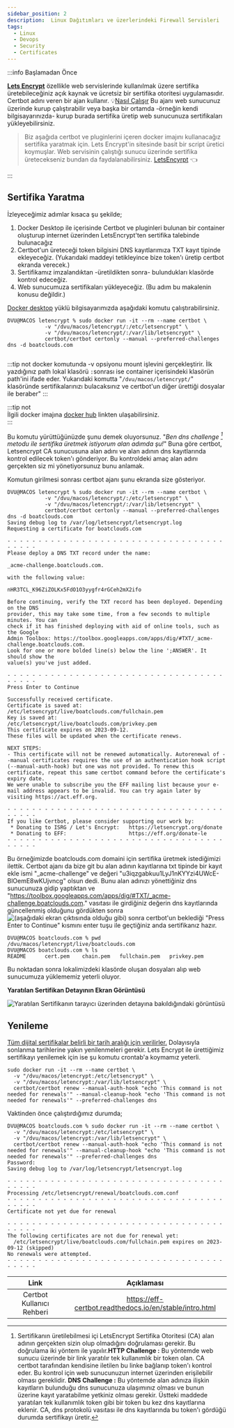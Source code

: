 ```yaml
---
sidebar_position: 2
description:  Linux Dağıtımları ve üzerlerindeki Firewall Servisleri
tags:
  - Linux
  - Devops
  - Security
  - Certificates
---  
```

:::info Başlamadan Önce

**[Lets Encrypt](https://letsencrypt.org)** özellikle web servislerinde kullanılmak üzere sertifika üretebileceğiniz açık kaynak ve ücretsiz bir sertifika otoritesi uygulamasıdır.  Certbot adını veren bir ajan kullanır. 💡[Nasıl Çalışır](https://letsencrypt.org/how-it-works/) Bu ajanı web sunucunuz üzerinde kurup çalıştırabilir veya başka bir ortamda -örneğin kendi bilgisayarınızda- kurup burada sertifika üretip web sunucunuza sertifikaları yükleyebilirsiniz.  

>
>Biz aşağıda certbot ve pluginlerini içeren docker imajını kullanacağız sertifika yaratmak için.  Lets Encrypt'in sitesinde basit bir script üretici koymuşlar.  Web servisinin çalıştığı sunucu üzerinde sertifika üretecekseniz bundan da faydalanabilirsiniz. [LetsEncyrpt](https://certbot.eff.org) 👈️
>
:::  

## Sertifika Yaratma  
İzleyeceğimiz adımlar kısaca şu şekilde;  
1. Docker Desktop ile içerisinde Certbot ve pluginleri bulunan bir container oluşturup internet üzerinden LetsEncrypt'ten sertifika talebinde bulunacağız
2. Certbot'un üreteceği token bilgisini DNS kayıtlarımıza TXT kayıt tipinde ekleyeceğiz. (Yukarıdaki maddeyi tetikleyince bize token'ı üretip certbot ekranda verecek.) 
3. Sertifikamız imzalandıktan -üretildikten sonra- bulundukları klasörde kontrol edeceğiz.  
4. Web sunucumuza sertifikaları yükleyeceğiz. (Bu adım bu makalenin konusu değildir.)  

[Docker desktop](https://www.docker.com/products/docker-desktop/) yüklü bilgisayarımızda aşağıdaki komutu çalıştırabilirsiniz.  

````
DVU@MACOS letencrypt % sudo docker run -it --rm --name certbot \
            -v "/dvu/macos/letencrypt/:/etc/letsencrypt" \
            -v "/dvu/macos/letencrypt/:/var/lib/letsencrypt" \
            certbot/certbot certonly --manual --preferred-challenges dns -d boatclouds.com
            
````  
:::tip not
docker komutunda -v opsiyonu mount işlevini gerçekleştirir.  İlk yazdığınız path lokal klasörü `:`sonrası ise container içerisindeki klasörün path'ini ifade eder.  Yukarıdaki komutta "`/dvu/macos/letencrypt/`" klasöründe sertifikalarınızı bulacaksınız ve certbot'un diğer ürettiği dosyalar ile beraber"
:::  

:::tip not  
İlgili docker imajına [docker hub](https://hub.docker.com/r/certbot/certbot) linkten ulaşabilirsiniz.  
:::  

Bu komutu yürüttüğünüzde şunu demek oluyorsunuz.  "_Ben dns challenge [^1] metodu ile sertifika üretmek istiyorum alan adımda şu!_"  Buna göre certbot, Letsencrypt CA sunucusuna alan adını ve alan adının dns kayıtlarında kontrol edilecek token'ı gönderiyor. Bu kontroldeki amaç alan adını gerçekten siz mi yönetiyorsunuz bunu anlamak.  

Komutun girilmesi sonrası certbot ajanı şunu ekranda size gösteriyor.  

````
DVU@MACOS letencrypt % sudo docker run -it --rm --name certbot \
            -v "/dvu/macos/letencrypt/:/etc/letsencrypt" \
            -v "/dvu/macos/letencrypt/:/var/lib/letsencrypt" \
            certbot/certbot certonly --manual --preferred-challenges dns -d boatclouds.com
Saving debug log to /var/log/letsencrypt/letsencrypt.log
Requesting a certificate for boatclouds.com

- - - - - - - - - - - - - - - - - - - - - - - - - - - - - - - - - - - - - - - -
Please deploy a DNS TXT record under the name:

_acme-challenge.boatclouds.com.

with the following value:

nHR3TCL_K96ZiZOLKx5FdO1O3yygfr4rGCeh2mX2ifo

Before continuing, verify the TXT record has been deployed. Depending on the DNS
provider, this may take some time, from a few seconds to multiple minutes. You can
check if it has finished deploying with aid of online tools, such as the Google
Admin Toolbox: https://toolbox.googleapps.com/apps/dig/#TXT/_acme-challenge.boatclouds.com.
Look for one or more bolded line(s) below the line ';ANSWER'. It should show the
value(s) you've just added.

- - - - - - - - - - - - - - - - - - - - - - - - - - - - - - - - - - - - - - - -
Press Enter to Continue

Successfully received certificate.
Certificate is saved at: /etc/letsencrypt/live/boatclouds.com/fullchain.pem
Key is saved at:         /etc/letsencrypt/live/boatclouds.com/privkey.pem
This certificate expires on 2023-09-12.
These files will be updated when the certificate renews.

NEXT STEPS:
- This certificate will not be renewed automatically. Autorenewal of --manual certificates requires the use of an authentication hook script (--manual-auth-hook) but one was not provided. To renew this certificate, repeat this same certbot command before the certificate's expiry date.
We were unable to subscribe you the EFF mailing list because your e-mail address appears to be invalid. You can try again later by visiting https://act.eff.org.

- - - - - - - - - - - - - - - - - - - - - - - - - - - - - - - - - - - - - - - -
If you like Certbot, please consider supporting our work by:
 * Donating to ISRG / Let's Encrypt:   https://letsencrypt.org/donate
 * Donating to EFF:                    https://eff.org/donate-le
- - - - - - - - - - - - - - - - - - - - - - - - - - - - - - - - - - - - - - - -

````  

Bu örneğimizde boatclouds.com domaini için sertifika üretmek istediğimizi ilettik.  Certbot ajanı da bize git bu alan adının kayıtlarına txt tipinde bir kayıt ekle ismi "_acme-challenge" ve değeri "u3iqzgabkuu1LyJ1nKYYzi4UWcE-BlOemE8wKUjvncg" olsun dedi.  Bunu alan adınızı yönettiğiniz dns sunucunuza gidip yaptıktan ve "https://toolbox.googleapps.com/apps/dig/#TXT/_acme-challenge.boatclouds.com." vasıtası ile girdiğiniz değerin dns kayıtlarında güncellenmiş olduğunu gördükten sonra ![(aşağıdaki ekran çıktısında olduğu gibi)](google-dig.png) sonra certbot'un beklediği "Press Enter to Continue" kısmını enter tuşu ile geçtiğiniz anda sertifikanız hazır.  

````
DVU@MACOS boatclouds.com % pwd
/dvu/macos/letencrypt/live/boatclouds.com
DVU@MACOS boatclouds.com % ls
README		cert.pem	chain.pem	fullchain.pem	privkey.pem
````  

Bu noktadan sonra lokalimizdeki klasörde oluşan dosyaları alıp web sunucumuza yüklememiz yeterli oluyor.  

**Yaratılan Sertifikan Detayının Ekran Görüntüsü**

![Yaratılan Sertifikanın tarayıcı üzerinden detayına bakıldığındaki görüntüsü](cert_detail.png "Sertifika detayı") 



## Yenileme  

<u>Tüm dijital sertifikalar belirli bir tarih aralığı için verilirler.</u> Dolayısıyla sonlanma tarihlerine yakın yenilenmeleri gerekir.  Lets Encrypt ile ürettiğimiz sertifikayı yenilemek için ise şu komutu crontab'a koymamız yeterli.

```
sudo docker run -it --rm --name certbot \
  -v "/dvu/macos/letencrypt:/etc/letsencrypt" \
  -v "/dvu/macos/letencrypt:/var/lib/letsencrypt" \
  certbot/certbot renew --manual-auth-hook "echo 'This command is not needed for renewals'" --manual-cleanup-hook "echo 'This command is not needed for renewals'" --preferred-challenges dns
```  

Vaktinden önce çalıştırdığımız durumda;

```
DVU@MACOS boatclouds.com % sudo docker run -it --rm --name certbot \ 
  -v "/dvu/macos/letencrypt:/etc/letsencrypt" \
  -v "/dvu/macos/letencrypt:/var/lib/letsencrypt" \
  certbot/certbot renew --manual-auth-hook "echo 'This command is not needed for renewals'" --manual-cleanup-hook "echo 'This command is not needed for renewals'" --preferred-challenges dns
Password:
Saving debug log to /var/log/letsencrypt/letsencrypt.log

- - - - - - - - - - - - - - - - - - - - - - - - - - - - - - - - - - - - - - - -
Processing /etc/letsencrypt/renewal/boatclouds.com.conf
- - - - - - - - - - - - - - - - - - - - - - - - - - - - - - - - - - - - - - - -
Certificate not yet due for renewal

- - - - - - - - - - - - - - - - - - - - - - - - - - - - - - - - - - - - - - - -
The following certificates are not due for renewal yet:
  /etc/letsencrypt/live/boatclouds.com/fullchain.pem expires on 2023-09-12 (skipped)
No renewals were attempted.
- - - - - - - - - - - - - - - - - - - - - - - - - - - - - - - - - - - - - - - -
```


|Link|Açıklaması|
|:---:|:---:|
|Certbot Kullanıcı Rehberi|https://eff-certbot.readthedocs.io/en/stable/intro.html|  

[^1]: Sertifikanın üretilebilmesi içi  LetsEncrypt Sertifika Otoritesi (CA) alan adının gerçekten sizin olup olmadığını doğrulaması gerekir.  Bu doğrulama iki yöntem ile yapılır.**HTTP Challenge :** Bu yöntemde web sunucu üzerinde bir link yaratılır tek kullanımlık bir token olan. CA certbot tarafından kendisine iletilen bu linke bağlanıp token'ı kontrol eder.  Bu kontrol için web sunucunuzun internet üzerinden erişilebilir olması gereklidir.  **DNS Challenge :** Bu yöntemde alan adınıza ilişkin kayıtların bulunduğu dns sunucunuza ulaşımınız olması ve bunun üzerine kayıt yaratabilme yetkiniz olması gerekir. Üstteki maddede yaratılan tek kullanımlık token gibi bir token bu kez dns kayıtlarına eklenir. CA, dns protokolü vasıtası ile dns kayıtlarında bu token'ı gördüğü durumda sertifikayı üretir.






